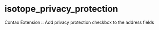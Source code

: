 isotope_privacy_protection
==========================

Contao Extension :: Add privacy protection checkbox to the address fields
